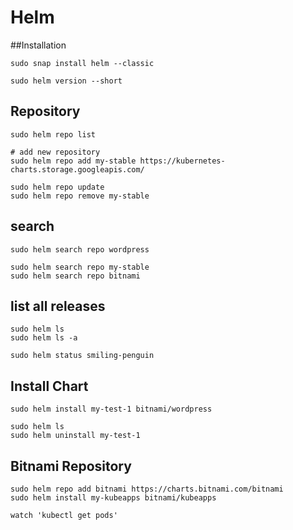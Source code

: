 # Helm

##Installation
```
sudo snap install helm --classic

sudo helm version --short
```

## Repository
```
sudo helm repo list

# add new repository
sudo helm repo add my-stable https://kubernetes-charts.storage.googleapis.com/

sudo helm repo update
sudo helm repo remove my-stable
```


## search
```
sudo helm search repo wordpress

sudo helm search repo my-stable
sudo helm search repo bitnami
```


## list all releases
```
sudo helm ls
sudo helm ls -a

sudo helm status smiling-penguin
```


## Install Chart
```
sudo helm install my-test-1 bitnami/wordpress

sudo helm ls
sudo helm uninstall my-test-1
```



## Bitnami Repository
```
sudo helm repo add bitnami https://charts.bitnami.com/bitnami
sudo helm install my-kubeapps bitnami/kubeapps

watch 'kubectl get pods'
```
